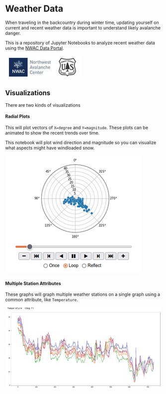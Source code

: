# Weather Data
When traveling in the backcountry during winter time, updating yourself on current and recent weather data is important to understand likely avalanche danger.

This is a repository of Jupyter Notebooks to analyze recent weather data using the [NWAC Data Portal](https://nwac.us/data-portal/).

![NWAC](images/NWAC.png)

## Visualizations
There are two kinds of visualizations

#### Radial Plots
This will plot vectors of `X=degree` and `Y=magnitude`. These plots can be animated to show the recent trends over time.

This notebook will plot wind direction and magnitude so you can visualize what aspects might have windloaded snow.

![RadialGraph](images/radial_graph.png)

#### Multiple Station Attributes
These graphs will graph multiple weather stations on a single graph using a common attribute, like `Temperature`.

![Temperature](images/temperature.png)
